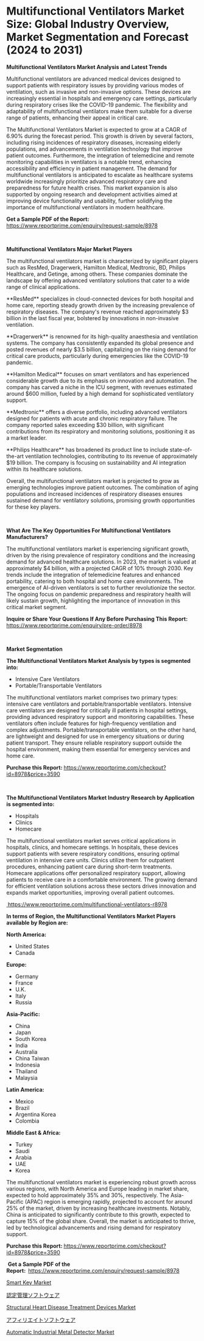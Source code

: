 <p><h1>Multifunctional Ventilators Market Size: Global Industry Overview, Market Segmentation and Forecast (2024 to 2031)</h1></p><p><strong>Multifunctional Ventilators Market Analysis and Latest Trends</strong></p>
<p><p>Multifunctional ventilators are advanced medical devices designed to support patients with respiratory issues by providing various modes of ventilation, such as invasive and non-invasive options. These devices are increasingly essential in hospitals and emergency care settings, particularly during respiratory crises like the COVID-19 pandemic. The flexibility and adaptability of multifunctional ventilators make them suitable for a diverse range of patients, enhancing their appeal in critical care.</p><p>The Multifunctional Ventilators Market is expected to grow at a CAGR of 6.90% during the forecast period. This growth is driven by several factors, including rising incidences of respiratory diseases, increasing elderly populations, and advancements in ventilation technology that improve patient outcomes. Furthermore, the integration of telemedicine and remote monitoring capabilities in ventilators is a notable trend, enhancing accessibility and efficiency in patient management. The demand for multifunctional ventilators is anticipated to escalate as healthcare systems worldwide increasingly prioritize advanced respiratory care and preparedness for future health crises. This market expansion is also supported by ongoing research and development activities aimed at improving device functionality and usability, further solidifying the importance of multifunctional ventilators in modern healthcare.</p></p>
<p><strong>Get a Sample PDF of the Report:&nbsp;</strong> <a href="https://www.reportprime.com/enquiry/request-sample/8978">https://www.reportprime.com/enquiry/request-sample/8978</a></p>
<p>&nbsp;</p>
<p><strong>Multifunctional Ventilators Major Market Players</strong></p>
<p><p>The multifunctional ventilators market is characterized by significant players such as ResMed, Dragerwerk, Hamilton Medical, Medtronic, BD, Philips Healthcare, and Getinge, among others. These companies dominate the landscape by offering advanced ventilatory solutions that cater to a wide range of clinical applications.</p><p>**ResMed** specializes in cloud-connected devices for both hospital and home care, reporting steady growth driven by the increasing prevalence of respiratory diseases. The company's revenue reached approximately $3 billion in the last fiscal year, bolstered by innovations in non-invasive ventilation.</p><p>**Dragerwerk** is renowned for its high-quality anaesthesia and ventilation systems. The company has consistently expanded its global presence and posted revenues of nearly $3.5 billion, capitalizing on the rising demand for critical care products, particularly during emergencies like the COVID-19 pandemic.</p><p>**Hamilton Medical** focuses on smart ventilators and has experienced considerable growth due to its emphasis on innovation and automation. The company has carved a niche in the ICU segment, with revenues estimated around $600 million, fueled by a high demand for sophisticated ventilatory support.</p><p>**Medtronic** offers a diverse portfolio, including advanced ventilators designed for patients with acute and chronic respiratory failure. The company reported sales exceeding $30 billion, with significant contributions from its respiratory and monitoring solutions, positioning it as a market leader.</p><p>**Philips Healthcare** has broadened its product line to include state-of-the-art ventilation technologies, contributing to its revenue of approximately $19 billion. The company is focusing on sustainability and AI integration within its healthcare solutions.</p><p>Overall, the multifunctional ventilators market is projected to grow as emerging technologies improve patient outcomes. The combination of aging populations and increased incidences of respiratory diseases ensures sustained demand for ventilatory solutions, promising growth opportunities for these key players.</p></p>
<p>&nbsp;</p>
<p><strong>What Are The Key Opportunities For Multifunctional Ventilators Manufacturers?</strong></p>
<p><p>The multifunctional ventilators market is experiencing significant growth, driven by the rising prevalence of respiratory conditions and the increasing demand for advanced healthcare solutions. In 2023, the market is valued at approximately $4 billion, with a projected CAGR of 10% through 2030. Key trends include the integration of telemedicine features and enhanced portability, catering to both hospital and home care environments. The emergence of AI-driven ventilators is set to further revolutionize the sector. The ongoing focus on pandemic preparedness and respiratory health will likely sustain growth, highlighting the importance of innovation in this critical market segment.</p></p>
<p><strong>Inquire or Share Your Questions If Any Before Purchasing This Report:</strong> <a href="https://www.reportprime.com/enquiry/pre-order/8978">https://www.reportprime.com/enquiry/pre-order/8978</a></p>
<p>&nbsp;</p>
<p><strong>Market Segmentation</strong></p>
<p><strong>The Multifunctional Ventilators Market Analysis by types is segmented into:</strong></p>
<p><ul><li>Intensive Care Ventilators</li><li>Portable/Transportable Ventilators</li></ul></p>
<p><p>The multifunctional ventilators market comprises two primary types: intensive care ventilators and portable/transportable ventilators. Intensive care ventilators are designed for critically ill patients in hospital settings, providing advanced respiratory support and monitoring capabilities. These ventilators often include features for high-frequency ventilation and complex adjustments. Portable/transportable ventilators, on the other hand, are lightweight and designed for use in emergency situations or during patient transport. They ensure reliable respiratory support outside the hospital environment, making them essential for emergency services and home care.</p></p>
<p><strong>Purchase this Report:&nbsp;</strong><a href="https://www.reportprime.com/checkout?id=8978&price=3590">https://www.reportprime.com/checkout?id=8978&price=3590</a></p>
<p>&nbsp;</p>
<p><strong>The Multifunctional Ventilators Market Industry Research by Application is segmented into:</strong></p>
<p><ul><li>Hospitals</li><li>Clinics</li><li>Homecare</li></ul></p>
<p><p>The multifunctional ventilators market serves critical applications in hospitals, clinics, and homecare settings. In hospitals, these devices support patients with severe respiratory conditions, ensuring optimal ventilation in intensive care units. Clinics utilize them for outpatient procedures, enhancing patient care during short-term treatments. Homecare applications offer personalized respiratory support, allowing patients to receive care in a comfortable environment. The growing demand for efficient ventilation solutions across these sectors drives innovation and expands market opportunities, improving overall patient outcomes.</p></p>
<p><a href="https://www.reportprime.com/multifunctional-ventilators-r8978">&nbsp;https://www.reportprime.com/multifunctional-ventilators-r8978</a></p>
<p><strong>In terms of Region, the Multifunctional Ventilators Market Players available by Region are:</strong></p>
<p>
    <p> <strong> North America: </strong>
        <ul>
            <li>United States</li>
            <li>Canada</li>
        </ul>
        </p> 
    <p> <strong> Europe: </strong>
        <ul>
            <li>Germany</li>
            <li>France</li>
            <li>U.K.</li>
            <li>Italy</li>
            <li>Russia</li>
        </ul>
        </p> 
    <p> <strong> Asia-Pacific: </strong>
        <ul>
            <li>China</li>
            <li>Japan</li>
            <li>South Korea</li>
            <li>India</li>
            <li>Australia</li>
            <li>China Taiwan</li>
            <li>Indonesia</li>
            <li>Thailand</li>
            <li>Malaysia</li>
        </ul>
        </p> 
    <p> <strong> Latin America: </strong>
        <ul>
            <li>Mexico</li>
            <li>Brazil</li>
            <li>Argentina Korea</li>
            <li>Colombia</li>
        </ul>
        </p> 
    <p> <strong> Middle East & Africa: </strong>
        <ul>
            <li>Turkey</li>
            <li>Saudi</li>
            <li>Arabia</li>
            <li>UAE</li>
            <li>Korea</li>
        </ul>
    </p>
    </p>
<p><p>The multifunctional ventilators market is experiencing robust growth across various regions, with North America and Europe leading in market share, expected to hold approximately 35% and 30%, respectively. The Asia-Pacific (APAC) region is emerging rapidly, projected to account for around 25% of the market, driven by increasing healthcare investments. Notably, China is anticipated to significantly contribute to this growth, expected to capture 15% of the global share. Overall, the market is anticipated to thrive, led by technological advancements and rising demand for respiratory support.</p></p>
<p><strong>Purchase this Report: </strong><a href="https://www.reportprime.com/checkout?id=8978&price=3590">https://www.reportprime.com/checkout?id=8978&price=3590</a></p>
<p>&nbsp;<strong>Get a Sample PDF of the Report:&nbsp;&nbsp;</strong><a href="https://www.reportprime.com/enquiry/request-sample/8978">https://www.reportprime.com/enquiry/request-sample/8978</a></p>
<p><strong></strong></p>
<p><p><a href="https://medium.com/@christopher.fisher66709/smart-key-market-emerging-trends-and-future-prospects-for-period-from-2024-to-2031-ef0ac83b6e43">Smart Key Market</a></p><p><a href="https://medium.com/@eunawiegad2023/%E3%82%B0%E3%83%AD%E3%83%BC%E3%83%90%E3%83%AB%E3%83%9E%E3%83%BC%E3%82%B1%E3%83%83%E3%83%88%E3%83%91%E3%83%AB%E3%82%B9-2024%E5%B9%B4%E3%81%8B%E3%82%892031%E5%B9%B4%E3%81%BE%E3%81%A7%E3%81%AE%E8%AA%8D%E8%A8%BC%E7%AE%A1%E7%90%86%E3%82%BD%E3%83%95%E3%83%88%E3%82%A6%E3%82%A7%E3%82%A2%E5%B8%82%E5%A0%B4%E3%81%AE%E3%83%88%E3%83%AC%E3%83%B3%E3%83%89%E3%81%A8%E6%88%90%E9%95%B7%E5%88%86%E6%9E%90%E4%BA%88%E6%B8%AC-17998e812efd">認定管理ソフトウェア</a></p><p><a href="https://github.com/globismark/Market-Research-Report-List-5/blob/main/structural-heart-disease-treatment-devices-market.md">Structural Heart Disease Treatment Devices Market</a></p><p><a href="https://medium.com/@eunawiegad2023/2024%E5%B9%B4%E3%81%8B%E3%82%892031%E5%B9%B4%E3%81%BE%E3%81%A7%E3%81%AE%E3%82%A2%E3%83%95%E3%82%A3%E3%83%AA%E3%82%A8%E3%82%A4%E3%83%88%E3%82%BD%E3%83%95%E3%83%88%E3%82%A6%E3%82%A7%E3%82%A2%E5%B8%82%E5%A0%B4%E3%82%B7%E3%82%A7%E3%82%A2%E3%81%8A%E3%82%88%E3%81%B3%E7%AB%B6%E4%BA%89%E7%92%B0%E5%A2%83%E3%81%AB%E3%81%A4%E3%81%84%E3%81%A6%E3%81%AE%E6%B4%9E%E5%AF%9F-3990a7cc9d89">アフィリエイトソフトウェア</a></p><p><a href="https://issuu.com/reportprime-2/docs/automatic-industrial-metal-detector_1a96f5f0d75d99">Automatic Industrial Metal Detector Market</a></p></p>